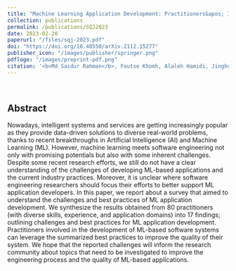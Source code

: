 ```yaml
---
title: "Machine Learning Application Development: Practitioners&apos; Insights"
collection: publications
permalink: /publications/SQJ2023
date: 2023-02-20
paperurl: "/files/sqj-2023.pdf"
doi: "https://doi.org/10.48550/arXiv.2112.15277"
publisher_icon: "/images/publisher/springer.png"
pdflogo: "/images/preprint-pdf.png"
citation: '<b>Md Saidur Rahman</b>, Foutse Khomh, Alaleh Hamidi, Jinghui Cheng, Giuliano Antoniol and Hironori Washizaki, &quot;Machine Learning Application Development: Practitioners&apos; Insights &quot;, <i>Software Quality Journal (<b>SQJ</b>)</i>, Volume xx, Issue x, pages 57, 2023.(Accepted)'
---
```

<br>

## Abstract
Nowadays, intelligent systems and services are getting increasingly popular as they provide data-driven solutions to diverse real-world problems, thanks to recent breakthroughs in Artificial Intelligence (AI) and Machine Learning (ML). 
However, machine learning meets software engineering not only with promising potentials but also with some inherent challenges. 
Despite some recent research efforts, we still do not have a clear understanding of the challenges of developing ML-based applications and the current industry practices. Moreover, it is unclear where software engineering researchers should focus their efforts to better support ML application developers. 
In this paper, we report about a survey that aimed to understand the challenges and best practices of ML application development. 
We synthesize the results obtained from 80 practitioners (with diverse skills, experience, and application domains) into 17 findings; 
outlining challenges and best practices for ML application development. Practitioners involved in the development of ML-based software systems can leverage the summarized best practices to improve the quality of their system. We hope that the reported challenges will inform the research community about topics that need to be investigated to improve the engineering process and the quality of ML-based applications. 